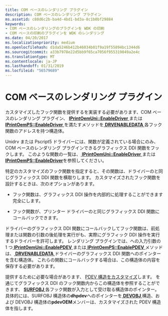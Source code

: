 ```yaml
---
title: COM ベースのレンダリング プラグイン
description: COM ベースのレンダリング プラグイン
ms.assetid: c80d6c2b-ba4d-4bd1-bd3a-8c1b0bf29884
keywords:
- COM ベースのレンダリングのプラグインを WDK の印刷
- COM ベースの印刷のプラグインを WDK のレンダリング
ms.date: 04/20/2017
ms.localizationpriority: medium
ms.openlocfilehash: d1da5246b412b46034b01f9a19f55894bc1344d6
ms.sourcegitcommit: a33b7978e22d5bb9f65ca7056f955319049a2e4c
ms.translationtype: MT
ms.contentlocale: ja-JP
ms.lasthandoff: 01/31/2019
ms.locfileid: "56579689"
---
```

# <a name="com-based-rendering-plug-ins"></a>COM ベースのレンダリング プラグイン





カスタマイズしたフック関数を提供するを実装する必要があります、COM ベースのレンダリング プラグイン、 [ **IPrintOemUni::EnableDriver** ](https://msdn.microsoft.com/library/windows/hardware/ff554248)または[ **IPrintOemPS::EnableDriver** ](https://msdn.microsoft.com/library/windows/hardware/ff553212)を満たすメソッドを[ **DRVENABLEDATA** ](https://msdn.microsoft.com/library/windows/hardware/ff556206)各フック関数のアドレスを持つ構造体。

Unidrv または Pscript5 ドライバーには、関数が定義されている場合にのみ、COM ベースのレンダリング プラグインできるグラフィックス DDI 関数をフックします。 このような関数の一覧は、[ **IPrintOemUni::EnableDriver** ](https://msdn.microsoft.com/library/windows/hardware/ff554248)または[ **IPrintOemPS::EnableDriver**](https://msdn.microsoft.com/library/windows/hardware/ff553212)を参照してください。

特定のカスタマイズのフック関数を指定すると、その関数は、ドライバーのと同じグラフィックス DDI 関数を横取りします。 カスタマイズされたフック関数を設計するときは、次のオプションがあります。

-   フック関数は、グラフィックス DDI 操作を内部的に処理することができます完全にします。

-   フック関数が、プリンター ドライバーのと同じグラフィックス DDI 関数にコールバックできます。

ドライバーのグラフィックス DDI 関数にコールバックしてフック関数は、前処理または関数の引数の後処理を実行がも、実際にグラフィック DDI 操作を実行するドライバーを許可します。 レンダリング プラグインでは、への入力引数の 1 つ[ **IPrintOemUni::EnablePDEV** ](https://msdn.microsoft.com/library/windows/hardware/ff554249)または[ **IPrintOemPS::EnablePDEV** ](https://msdn.microsoft.com/library/windows/hardware/ff553215)メソッドは、[ **DRVENABLEDATA** ](https://msdn.microsoft.com/library/windows/hardware/ff556206)ドライバーのグラフィックス DDI 関数へのポインターを含む構造体。 これらの関数にコールバックする場合は、この構造体の内容を保存する必要があります。

提供するために必要な場合があります、 [PDEV 構造をカスタマイズ](customized-pdev-structures.md)します。 を通じてグラフィックス DDI のフック関数内からこの構造体を参照することができます、 [ **SURFOBJ** ](https://msdn.microsoft.com/library/windows/hardware/ff569901)各フック関数が入力として受け取る構造体のポインター。 具体的には、SURFOBJ 構造体の**dhpdev**へのポインターを[ **DEVOBJ** ](https://msdn.microsoft.com/library/windows/hardware/ff547573)構造、および DEVOBJ 構造体の**pdevOEM**メンバーは、カスタマイズされた PDEV 構造体を指します。

 

 




